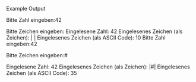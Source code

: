 Example Output

Bitte Zahl eingeben:42

Bitte Zeichen eingeben:
Eingelesene Zahl: 42
Eingelesenes Zeichen (als Zeichen): |
|
Eingelesenes Zeichen (als ASCII Code): 10
Bitte Zahl eingeben:42

Bitte Zeichen eingeben:#

Eingelesene Zahl: 42
Eingelesenes Zeichen (als Zeichen): |#|
Eingelesenes Zeichen (als ASCII Code): 35
